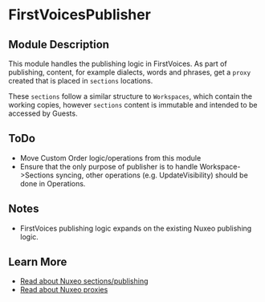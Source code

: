 # FirstVoicesPublisher

## Module Description
This module handles the publishing logic in FirstVoices. As part of publishing, content, for example dialects, words and phrases, get a `proxy` created that is placed in `sections` locations.

These `sections` follow a similar structure to `Workspaces`, which contain the working copies, however `sections` content is immutable and intended to be accessed by Guests.

## ToDo
* Move Custom Order logic/operations from this module
* Ensure that the only purpose of publisher is to handle Workspace->Sections syncing, other operations (e.g. UpdateVisibility) should be done in Operations.

## Notes
* FirstVoices publishing logic expands on the existing Nuxeo publishing logic. 

## Learn More

* [Read about Nuxeo sections/publishing](https://doc.nuxeo.com/userdoc/share/#working-with-sections)
* [Read about Nuxeo proxies](https://doc.nuxeo.com/nxdoc/data-modeling/#proxies)
